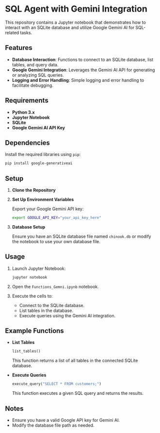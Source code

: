 # SQL Agent with Gemini Integration

This repository contains a Jupyter notebook that demonstrates how to interact with an SQLite database and utilize Google Gemini AI for SQL-related tasks.

## Features

- **Database Interaction**: Functions to connect to an SQLite database, list tables, and query data.
- **Google Gemini Integration**: Leverages the Gemini AI API for generating or analyzing SQL queries.
- **Logging and Error Handling**: Simple logging and error handling to facilitate debugging.

## Requirements

- **Python 3.x**
- **Jupyter Notebook**
- **SQLite**
- **Google Gemini AI API Key**

## Dependencies

Install the required libraries using `pip`:

```bash
pip install google-generativeai
```

## Setup

1. **Clone the Repository**

2. **Set Up Environment Variables**

   Export your Google Gemini API key:

   ```bash
   export GOOGLE_API_KEY="your_api_key_here"
   ```

3. **Database Setup**

   Ensure you have an SQLite database file named `chinook.db` or modify the notebook to use your own database file.

## Usage

1. Launch Jupyter Notebook:

   ```bash
   jupyter notebook
   ```

2. Open the `Functions_Gemni.ipynb` notebook.

3. Execute the cells to:

   - Connect to the SQLite database.
   - List tables in the database.
   - Execute queries using the Gemini AI integration.

## Example Functions

- **List Tables**

  ```python
  list_tables()
  ```

  This function returns a list of all tables in the connected SQLite database.

- **Execute Queries**

  ```python
  execute_query("SELECT * FROM customers;")
  ```

  This function executes a given SQL query and returns the results.

## Notes

- Ensure you have a valid Google API key for Gemini AI.
- Modify the database file path as needed.


